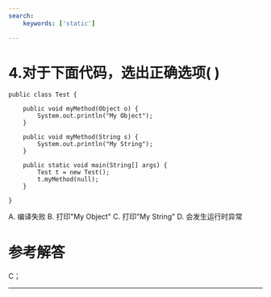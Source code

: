 ```yaml
---
search:
    keywords: ['static']

---
```



# 4.对于下面代码，选出正确选项( )

```
public class Test {
	
	public void myMethod(Object o) {
		System.out.println("My Object");
	}

	public void myMethod(String s) {
		System.out.println("My String");
	}

	public static void main(String[] args) {
		Test t = new Test();
		t.myMethod(null);
	}

}
```

A. 编译失败
B. 打印"My Object"
C. 打印"My String"
D. 会发生运行时异常

# 参考解答
C；

---

